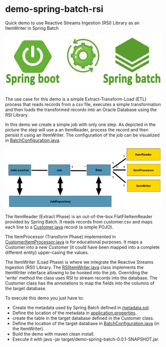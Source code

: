 # demo-spring-batch-rsi
Quick demo to use Reactive Streams Ingestion (RSI) Library as an ItemWriter in Spring Batch

![](images/spring-batch-logo.png)

The use case for this demo is a simple Extract-Transform-Load (ETL) process that reads records from a csv file, executes a simple transformation and then loads the transformed records into an Oracle Database using the RSI Library. 

In this demo we create a simple job with only one step. As depicted in the picture the step will use a an ItemReader, process the record and then persist it using an ItemWriter. The configuration of the job can be visualized in [BatchConfiguration.java](./src/main/java/com/oracle/rsi/demospringbatch/BatchConfiguration.java).

![](images/spring-batch-job.png)

The ItemReader (Extract Phase) is an out-of-the-box FlatFileItemReader provided by Spring Batch. It reads records from customer.csv and maps each line to a [Customer.java](./src/main/java/com/oracle/rsi/demospringbatch/Customer.java) record (a simple POJO).

The ItemProcessor (Transform Phase) implemented in [CustomerItemProcessor.java](./src/main/java/com/oracle/rsi/demospringbatch/CustomerItemProcessor.java) is for educational purposes. It maps a Customer into a new Customer (it could have been mapped into a complete different entity) upper-casing the values.

The ItemWriter (Load Phase) is where we integrate the Reactive Streams Ingestion (RSI) Library. The [RSIItemWriter.java](./src/main/java/com/oracle/rsi/demospringbatch/RSIItemWriter.java) class implements the ItemWriter interface allowing to be hooked into the job. Overriding the 'write' method the class uses RSI to stream records into the database. The Customer class has the annotations to map the fields into the columns of the target database.

To execute this demo you just have to:
- Create the metadata used by Spring Batch defined in [metadata.sql](./metadata.sql).
- Define the location of the metadata in [application.properties](./src/main/resources/application.properties).
- create the table in the target database defined in the Customer class. 
- Define the location of the target database in [BatchConfiguration.java](./src/main/java/com/oracle/rsi/demospringbatch/BatchConfiguration.java) (in the ItemWriter).
- Build the demo with maven clean install.
- Execute it with java -jar target/demo-spring-batch-0.0.1-SNAPSHOT.jar.